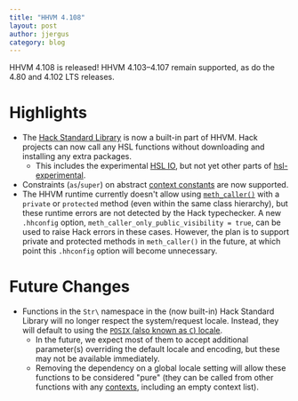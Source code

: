 ```yaml
---
title: "HHVM 4.108"
layout: post
author: jjergus
category: blog
---
```


HHVM 4.108 is released!
HHVM 4.103&ndash;4.107 remain supported, as do the 4.80 and 4.102 LTS releases.

# Highlights

- The
  [Hack Standard Library](https://docs.hhvm.com/hack/getting-started/the-standard-library)
  is now a built-in part of HHVM. Hack projects can now call any HSL functions
  without downloading and installing any extra packages.
  - This includes the experimental
    [HSL IO](https://docs.hhvm.com/hack/getting-started/input-and-output), but
    not yet other parts of
    [hsl-experimental](https://github.com/hhvm/hsl-experimental/).
- Constraints (`as`/`super`) on abstract
  [context constants](https://docs.hhvm.com/hack/contexts-and-capabilities/context-constants)
  are now supported.
- The HHVM runtime currently doesn't allow using
  [`meth_caller()`](https://docs.hhvm.com/hack/reference/function/HH.meth_caller/)
  with a `private` or `protected` method (even within the same class hierarchy),
  but these runtime errors are not detected by the Hack typechecker. A new
  `.hhconfig` option, `meth_caller_only_public_visibility = true`, can be used
  to raise Hack errors in these cases. However, the plan is to support private
  and protected methods in `meth_caller()` in the future, at which point this
  `.hhconfig` option will become unnecessary.

# Future Changes

- Functions in the `Str\` namespace in the (now built-in) Hack Standard Library
  will no longer respect the system/request locale. Instead, they will default
  to using the
  [`POSIX` (also known as `C`) locale](https://pubs.opengroup.org/onlinepubs/9699919799/basedefs/V1_chap07.html#tag_07_02).
  - In the future, we expect most of them to accept additional parameter(s)
    overriding the default locale and encoding, but these may not be available
    immediately.
  - Removing the dependency on a global locale setting will allow these
    functions to be considered "pure" (they can be called from other functions
    with any
    [contexts](https://docs.hhvm.com/hack/contexts-and-capabilities),
    including an empty context list).
